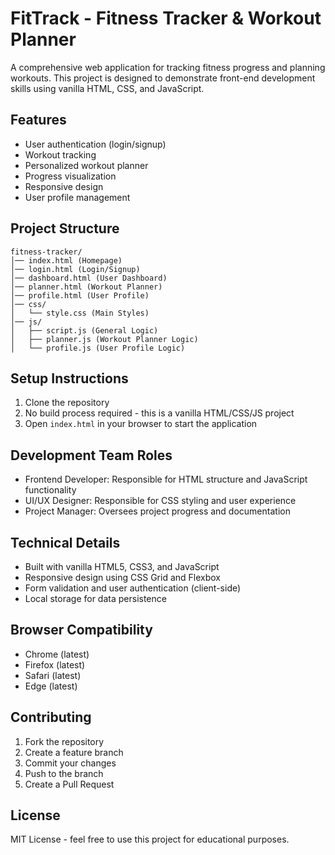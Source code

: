 # FitTrack - Fitness Tracker & Workout Planner

A comprehensive web application for tracking fitness progress and planning workouts. This project is designed to demonstrate front-end development skills using vanilla HTML, CSS, and JavaScript.

## Features

- User authentication (login/signup)
- Workout tracking
- Personalized workout planner
- Progress visualization
- Responsive design
- User profile management

## Project Structure

```
fitness-tracker/
│── index.html (Homepage)
│── login.html (Login/Signup)
│── dashboard.html (User Dashboard)
│── planner.html (Workout Planner)
│── profile.html (User Profile)
│── css/
│   └── style.css (Main Styles)
│── js/
│   ├── script.js (General Logic)
│   ├── planner.js (Workout Planner Logic)
│   └── profile.js (User Profile Logic)
```

## Setup Instructions

1. Clone the repository
2. No build process required - this is a vanilla HTML/CSS/JS project
3. Open `index.html` in your browser to start the application

## Development Team Roles

- Frontend Developer: Responsible for HTML structure and JavaScript functionality
- UI/UX Designer: Responsible for CSS styling and user experience
- Project Manager: Oversees project progress and documentation

## Technical Details

- Built with vanilla HTML5, CSS3, and JavaScript
- Responsive design using CSS Grid and Flexbox
- Form validation and user authentication (client-side)
- Local storage for data persistence

## Browser Compatibility

- Chrome (latest)
- Firefox (latest)
- Safari (latest)
- Edge (latest)

## Contributing

1. Fork the repository
2. Create a feature branch
3. Commit your changes
4. Push to the branch
5. Create a Pull Request

## License

MIT License - feel free to use this project for educational purposes.